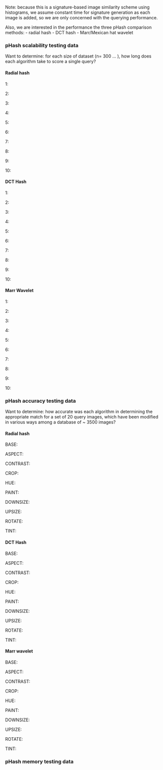 Note: because this is a signature-based image similarity scheme using histograms,  we assume constant time for signature generation as each image is added, so we are only concerned with the querying performance. 

Also, we are interested in the performance the three pHash comparison methods: 
    - radial hash
    - DCT hash
    - Marr/Mexican hat wavelet

### pHash scalability testing data 

Want to determine: 
for each size of dataset (n= 300 ... ), 
how long does each algorithm take to score a single query?

#### Radial hash

1: 

2: 

3: 

4: 

5: 

6: 

7: 

8: 

9: 

10: 

#### DCT Hash

1: 

2: 

3: 

4: 

5: 

6: 

7: 

8: 

9: 

10: 

#### Marr Wavelet

1: 

2: 

3: 

4: 

5: 

6: 

7: 

8: 

9: 

10: 

### pHash accuracy testing data 

Want to determine: 
how accurate was each algorithm in determining the appropriate match 
for a set of 20 query images, 
which have been modified in various ways
among a database of ~ 3500 images?

#### Radial hash 

BASE: 

ASPECT: 

CONTRAST: 

CROP: 

HUE: 

PAINT: 

DOWNSIZE: 

UPSIZE: 

ROTATE: 

TINT: 

#### DCT Hash

BASE: 

ASPECT: 

CONTRAST: 

CROP: 

HUE: 

PAINT: 

DOWNSIZE: 

UPSIZE: 

ROTATE: 

TINT: 

#### Marr wavelet

BASE: 

ASPECT: 

CONTRAST: 

CROP: 

HUE: 

PAINT: 

DOWNSIZE: 

UPSIZE: 

ROTATE: 

TINT: 


### pHash memory testing data 